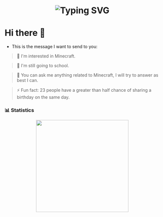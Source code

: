 <h1 align="center">
  <a>
    <img src="https://readme-typing-svg.herokuapp.com?font=Fira+Code&size=28&pause=1000&center=true&vCenter=true&random=true&width=435&lines=Hello+%F0%9F%91%8B%2C+I'm+Aterial" alt="Typing SVG" />
  </a>
</h1>

<h1>Hi there 👋</h1>

- This is the message I want to send to you:

> 👀 I'm interested in Minecraft.

> 🌱 I'm still going to school.

> 💬 You can ask me anything related to Minecraft, I will try to answer as best I can.

> ⚡ Fun fact: 23 people have a greater than half chance of sharing a birthday on the same day.

### 📊 Statistics

<div align="center">    
  <a href="https://github.com/Aterial-clo/Aterial-clo">
    <img src="http://github-profile-summary-cards.vercel.app/api/cards/profile-details?username=Aterial-clo&theme=github" style="height: 300px"/>
  </a>  
</div>
